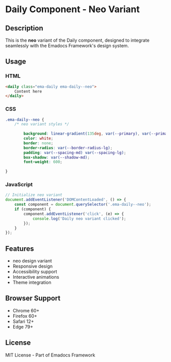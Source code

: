 # Daily Component - Neo Variant

## Description
This is the **neo** variant of the Daily component, designed to integrate seamlessly with the Emadocs Framework's design system.

## Usage

### HTML
```html
<daily class="ema-daily ema-daily--neo">
    Content here
</daily>
```

### CSS
```css
.ema-daily--neo {
    /* neo variant styles */
    
        background: linear-gradient(135deg, var(--primary), var(--primary-dark));
        color: white;
        border: none;
        border-radius: var(--border-radius-lg);
        padding: var(--spacing-md) var(--spacing-lg);
        box-shadow: var(--shadow-md);
        font-weight: 600;
    
}
```

### JavaScript
```javascript
// Initialize neo variant
document.addEventListener('DOMContentLoaded', () => {
    const component = document.querySelector('.ema-daily--neo');
    if (component) {
        component.addEventListener('click', (e) => {
            console.log('Daily neo variant clicked');
        });
    }
});
```

## Features
- neo design variant
- Responsive design
- Accessibility support
- Interactive animations
- Theme integration

## Browser Support
- Chrome 60+
- Firefox 60+
- Safari 12+
- Edge 79+

## License
MIT License - Part of Emadocs Framework
